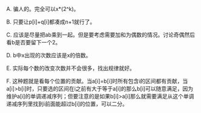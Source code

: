 A. 骗人的。完全可以x\*(2^k)。

B. 只要让p[i]+q[i]都凑成n+1就行了。

C. 应该是尽量把ab乘到一起。但是要考虑需要加和为偶数的情况。讨论奇偶然后看b是否要留下一个2。

D. b中x出现的次数应该是x的倍数。

E. 实际每个数的改变次数并不会很多，找出规律就好。

F. 这种题就是看每个位置的贡献。当a[i]=b[i]时所有包含i的区间都有贡献，当a[i]>b[i]时，只要选的区间在i之前有大于等于a[i]的那么b[i]可以随意满足，因为维护a[i]的单调递减序列；但要注意的是如果b[i]>a[i]那么就需要满足从这个单调递减序列里找到i前面能超过b[i]的位置，可以二分。

